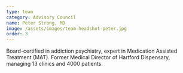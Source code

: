 ```yaml
---
type: team
category: Advisory Council
name: Peter Strong, MD
image: /assets/images/team-headshot-peter.jpg
order: 3
---
```


Board-certified in addiction psychiatry, expert in Medication Assisted Treatment (MAT). Former Medical Director of Hartford Dispensary, managing 13 clinics and 4000 patients.

